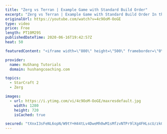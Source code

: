 ```yaml
---
title: "Zerg vs Terran | Example Game with Standard Build Order"
excerpt: "Zerg vs Terran | Example Game with Standard Build Order In this guide we learn how to defend early Terran attacks.  Coaching -------------------------------------------------------------------------- Interested in Starcraft lessons? Check out my website! I would love to help you improve and reach your"
originalUrl: https://youtube.com/watch?v=4c9OoM-OoGE
type: video
price: Free
length: PT10M29S
publishedDateTime: 2020-06-16T19:42:57Z
heat: 50

featuredContent: "<iframe width=\"800\" height=\"500\" frameborder=\"0\" src=\"https://www.youtube.com/embed/4c9OoM-OoGE\" allow=\"accelerometer; autoplay; encrypted-media; gyroscope; picture-in-picture\" allowfullscreen></iframe>"

provider:
  name: HuShang Tutorials
  domain: hushangcoaching.com

topics:
  - StarCraft 2
  - Zerg

images:
  - url: https://i.ytimg.com/vi/4c9OoM-OoGE/maxresdefault.jpg
    width: 1280
    height: 720
    isCached: true

secured: "tXnxI3sFeNL6opN/W9tY+H44tLv4DweMh0wM1sMfzvNTPr9lXg4FHLscU/zkGPqJOD6FsZLjel81oe4xLjLPW+rGnKyeg7mnerQsIa5NqOJQN2ElLHgr7EQ3OljTErKHN8ZXcXSdXOvQNLzXu6ykMe+7tYakvWpsxsgMiI++L1bpl4Rj89TBng+pEwGXdF9mrTMR6ySjcc5qoQLLdlB+XOM99GzKrfIW0kVUAFI64WmlW0N4gicW+5TpRbwRF0lBROJ8gDr0AZcXpCI/zqXJNkE6/stiK0P6tyr83WJwuxIotw5o7qSiWZtYOFjqnlt/NewR8xwuBFSdJLUhrFXeHVoWHc4tMEq+hZucqWQP0Z9eQu8fW7hhhEhsn9hrIYS/5eZtWrzHOFEwxBpdMU1ZDEfFFAscf0YcRk2e0Sgox5I=;C5e6FwertFTs0psc9Up3Tg=="
---
```


